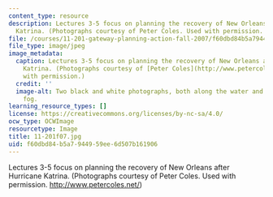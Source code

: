 ```yaml
---
content_type: resource
description: Lectures 3-5 focus on planning the recovery of New Orleans after Hurricane
  Katrina. (Photographs courtesy of Peter Coles. Used with permission. http://www.petercoles.net/)
file: /courses/11-201-gateway-planning-action-fall-2007/f60dbd84b5a7944959ee6d507b161906_11-201f07.jpg
file_type: image/jpeg
image_metadata:
  caption: Lectures 3-5 focus on planning the recovery of New Orleans after Hurricane
    Katrina. (Photographs courtesy of [Peter Coles](http://www.petercoles.net/). Used
    with permission.)
  credit: ''
  image-alt: Two black and white photographs, both along the water and shrouded in
    fog.
learning_resource_types: []
license: https://creativecommons.org/licenses/by-nc-sa/4.0/
ocw_type: OCWImage
resourcetype: Image
title: 11-201f07.jpg
uid: f60dbd84-b5a7-9449-59ee-6d507b161906
---
```

Lectures 3-5 focus on planning the recovery of New Orleans after Hurricane Katrina. (Photographs courtesy of Peter Coles. Used with permission. http://www.petercoles.net/)